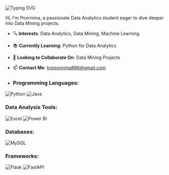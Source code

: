 ![Typing SVG](https://readme-typing-svg.demolab.com?font=Fira+Code&weight=500&size=24&pause=1000&color=F75C7E&width=435&lines=Welcome+to+Poornima's+Profile!+%F0%9F%91%8B)


Hi, I'm Poornima, a passionate Data Analytics student eager to dive deeper into Data Mining projects.

- 🔍 **Interests**: Data Analytics, Data Mining, Machine Learning
- 📚 **Currently Learning**: Python for Data Analytics
- 🤝 **Looking to Collaborate On**: Data Mining Projects
- 📫 **Contact Me**: krpoornima886@gmail.com

- ### Programming Languages:
![Python](https://img.shields.io/badge/Python-3776AB?style=for-the-badge&logo=python&logoColor=white)
![Java](https://img.shields.io/badge/Java-007396?style=for-the-badge&logo=java&logoColor=white)

### Data Analysis Tools:
![Excel](https://img.shields.io/badge/Excel-217346?style=for-the-badge&logo=microsoft-excel&logoColor=white)
![Power BI](https://img.shields.io/badge/Power_BI-F2C811?style=for-the-badge&logo=power-bi&logoColor=black)

### Databases:
![MySQL](https://img.shields.io/badge/MySQL-4479A1?style=for-the-badge&logo=mysql&logoColor=white)

### Frameworks:
![Flask](https://img.shields.io/badge/Flask-000000?style=for-the-badge&logo=flask&logoColor=white)
![FastAPI](https://img.shields.io/badge/FastAPI-009688?style=for-the-badge&logo=fastapi&logoColor=white)



<!---
poornimakr2001/poornimakr2001 is a ✨ special ✨ repository because its `README.md` (this file) appears on your GitHub profile.
You can click the Preview link to take a look at your changes.
--->
